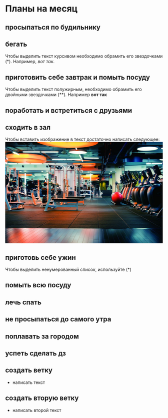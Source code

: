 # Планы на месяц

## просыпаться по будильнику

## бегать
Чтобы выделить текст курсивом необходимо обрамить его звездочками (*). Например, *вот так*.

## приготовить себе завтрак и помыть посуду
Чтобы выделить текст полужирным, необходимо обрамить его двойными звездочками (**). Например **вот так**


## поработать и встретиться с друзьями

## сходить в зал

Чтобы вставить изображение в текст достаточно написать следующее:
![это зал!](zal.jpeg)

## приготовь себе ужин
Чтобы выделить ненумерованный список, используйте (*)
## помыть всю посуду

## лечь спать

## не просыпаться до самого утра

## поплавать за городом

## успеть сделать дз

## создать ветку

* написать текст

## создать вторую ветку

* написать второй текст


